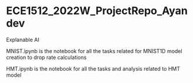 # ECE1512_2022W_ProjectRepo_Ayandev
Explanable AI

MNIST.ipynb is the notebook for all the tasks related for MNIST1D model creation to drop rate calculations

HMT.ipynb is the notebook for all the tasks and analysis related to HMT model
